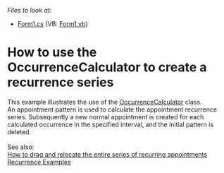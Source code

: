 <!-- default file list -->
*Files to look at*:

* [Form1.cs](./CS/OccurrenceCalculatorSample/Form1.cs) (VB: [Form1.vb](./VB/OccurrenceCalculatorSample/Form1.vb))
<!-- default file list end -->
# How to use the OccurrenceCalculator to create a recurrence series


This example illustrates the use of the <a href="http://help.devexpress.com/#CoreLibraries/clsDevExpressXtraSchedulerOccurrenceCalculatortopic">OccurrenceCalculator</a> class.<br>An appointment pattern is used to calculate the appointment recurrence series. Subsequently a new normal appointment is created for each calculated occurrence in the specified interval, and the initial pattern is deleted.<br><br>See also:<br><a href="https://www.devexpress.com/Support/Center/p/E162">How to drag and relocate the entire series of recurring appointments</a><br><a href="http://help.devexpress.com/#WindowsForms/CustomDocument17030">Recurrence Examples</a>

<br/>


